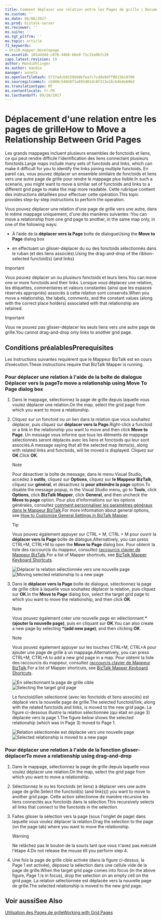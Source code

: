 ```yaml
---
title: Comment déplacer une relation entre les Pages de grille | Documents Microsoft
ms.custom: ''
ms.date: 06/08/2017
ms.prod: biztalk-server
ms.reviewer: ''
ms.suite: ''
ms.tgt_pltfrm: ''
ms.topic: article
f1_keywords:
- bts10.mapper.movetopage
ms.assetid: 185add4d-c876-44b6-b6e0-71c15a9b7c26
caps.latest.revision: 19
author: MandiOhlinger
ms.author: mandia
manager: anneta
ms.openlocfilehash: 5737adcb9159568bfea7c7cdde9dff8015b19706
ms.sourcegitcommit: cb908c540d8f1a692d01dc8f313e16cb4b4e696d
ms.translationtype: MT
ms.contentlocale: fr-FR
ms.lasthandoff: 09/20/2017
---
```

# <a name="how-to-move-a-relationship-between-grid-pages"></a><span data-ttu-id="0f047-102">Déplacement d'une relation entre les pages de grille</span><span class="sxs-lookup"><span data-stu-id="0f047-102">How to Move a Relationship Between Grid Pages</span></span>
<span data-ttu-id="0f047-103">Les grands mappages incluent plusieurs ensembles de fonctoids et liens, ce qui peut rendre difficile l'identification des liens connectant plusieurs fonctoids.</span><span class="sxs-lookup"><span data-stu-id="0f047-103">Large maps include many sets of functoids and links, which can make it difficult for you to identify the links joining multiple functoids.</span></span> <span data-ttu-id="0f047-104">En pareil cas, vous pouvez déplacer un ensemble similaire de fonctoids et liens vers une autre page de grille pour rendre le mappage plus lisible.</span><span class="sxs-lookup"><span data-stu-id="0f047-104">In such a scenario, you might want to move a similar set of functoids and links to a different grid page to make the map more readable.</span></span> <span data-ttu-id="0f047-105">Cette rubrique contient des instructions détaillées pour effectuer cette opération.</span><span class="sxs-lookup"><span data-stu-id="0f047-105">This topic provides step-by-step instructions to perform the operation.</span></span>  
  
 <span data-ttu-id="0f047-106">Vous pouvez déplacer une relation d'une page de grille vers une autre, dans le même mappage uniquement, d'une des manières suivantes :</span><span class="sxs-lookup"><span data-stu-id="0f047-106">You can move a relationship from one grid page to another, in the same map only, in one of the following ways:</span></span>  
  
-   <span data-ttu-id="0f047-107">À l’aide de la **déplacer vers la Page** boîte de dialogue</span><span class="sxs-lookup"><span data-stu-id="0f047-107">Using the **Move to Page** dialog box</span></span>  
  
-   <span data-ttu-id="0f047-108">en effectuant un glisser-déplacer du ou des fonctoids sélectionnés dans le ruban (et des liens associés).</span><span class="sxs-lookup"><span data-stu-id="0f047-108">Using the drag-and-drop of the ribbon-selected functoid(s) (and links)</span></span>  
  
> [!IMPORTANT]
>  <span data-ttu-id="0f047-109">Vous pouvez déplacer un ou plusieurs fonctoids et leurs liens.</span><span class="sxs-lookup"><span data-stu-id="0f047-109">You can move one or more functoids and their links.</span></span> <span data-ttu-id="0f047-110">Lorsque vous déplacez une relation, les étiquettes, commentaires et valeurs constantes (ainsi que les espaces réservés appropriés) associés à cette relation sont conservés.</span><span class="sxs-lookup"><span data-stu-id="0f047-110">When you move a relationship, the labels, comments, and the constant values (along with the correct place holders) associated with that relationship are retained.</span></span>  
  
> [!IMPORTANT]
>  <span data-ttu-id="0f047-111">Vous ne pouvez pas glisser-déplacer les seuls liens vers une autre page de grille.</span><span class="sxs-lookup"><span data-stu-id="0f047-111">You cannot drag-and-drop only links to another grid page.</span></span>  
  
## <a name="prerequisites"></a><span data-ttu-id="0f047-112">Conditions préalables</span><span class="sxs-lookup"><span data-stu-id="0f047-112">Prerequisites</span></span>  
 <span data-ttu-id="0f047-113">Les instructions suivantes requièrent que le Mappeur BizTalk est en cours d’exécution.</span><span class="sxs-lookup"><span data-stu-id="0f047-113">These instructions require that BizTalk Mapper is running.</span></span>  
  
### <a name="to-move-a-relationship-using-move-to-page-dialog-box"></a><span data-ttu-id="0f047-114">Pour déplacer une relation à l'aide de la boîte de dialogue Déplacer vers la page</span><span class="sxs-lookup"><span data-stu-id="0f047-114">To move a relationship using Move To Page dialog box</span></span>  
  
1.  <span data-ttu-id="0f047-115">Dans le mappage, sélectionnez la page de grille depuis laquelle vous voulez déplacer une relation.</span><span class="sxs-lookup"><span data-stu-id="0f047-115">On the map, select the grid page from which you want to move a relationship.</span></span>  
  
2.  <span data-ttu-id="0f047-116">Cliquez sur un fonctoid ou un lien dans la relation que vous souhaitez déplacer, puis cliquez sur **déplacer vers la Page**.</span><span class="sxs-lookup"><span data-stu-id="0f047-116">Right-click a functoid or a link in the relationship you want to move and then click **Move to Page**.</span></span> <span data-ttu-id="0f047-117">Un message vous informe que tous les éléments de mappage sélectionnés seront déplacés avec les liens et fonctoids qui leur sont associés.</span><span class="sxs-lookup"><span data-stu-id="0f047-117">A message saying that all the selected map items(s), along with related links and functoids, will be moved is displayed.</span></span> <span data-ttu-id="0f047-118">Cliquez sur **OK**.</span><span class="sxs-lookup"><span data-stu-id="0f047-118">Click **OK**.</span></span>  
  
    > [!NOTE]
    >  <span data-ttu-id="0f047-119">Pour désactiver la boîte de message, dans le menu Visual Studio, accédez à **outils**, cliquez sur **Options**, cliquez sur **le Mappeur BizTalk**, cliquez sur **général**, et désactivez la **pour atteindre la page** option.</span><span class="sxs-lookup"><span data-stu-id="0f047-119">To disable the message popup, in the Visual Studio menu, go to **Tools**, click **Options**, click **BizTalk Mapper**, click **General**, and then uncheck the **Move to page** option.</span></span> <span data-ttu-id="0f047-120">Pour plus d’informations sur les options générales, consultez [comment personnaliser les paramètres généraux dans le Mappeur BizTalk](../core/how-to-customize-general-settings-in-biztalk-mapper.md).</span><span class="sxs-lookup"><span data-stu-id="0f047-120">For more information about general options, see [How to Customize General Settings in BizTalk Mapper](../core/how-to-customize-general-settings-in-biztalk-mapper.md).</span></span>  
  
    > [!TIP]
    >  <span data-ttu-id="0f047-121">Vous pouvez également appuyer sur CTRL + M, CTRL + M pour ouvrir la **déplacer vers la Page** boîte de dialogue.</span><span class="sxs-lookup"><span data-stu-id="0f047-121">Alternatively, you can press CTRL+M, CTRL+M to open the **Move to Page** dialog box.</span></span> <span data-ttu-id="0f047-122">Pour obtenir la liste des raccourcis du mappeur, consultez [raccourcis clavier de Mappeur BizTalk](../core/biztalk-mapper-keyboard-shortcuts.md).</span><span class="sxs-lookup"><span data-stu-id="0f047-122">For a list of Mapper shortcuts, see [BizTalk Mapper Keyboard Shortcuts](../core/biztalk-mapper-keyboard-shortcuts.md).</span></span>  
  
     <span data-ttu-id="0f047-123">![Déplacer la relation sélectionnée vers une nouvelle page](../core/media/moving-a-functoid-new.gif "Moving_a_functoid_new")</span><span class="sxs-lookup"><span data-stu-id="0f047-123">![Moving selected relationship to a new page](../core/media/moving-a-functoid-new.gif "Moving_a_functoid_new")</span></span>  
  
3.  <span data-ttu-id="0f047-124">Dans le **déplacer vers la Page** boîte de dialogue, sélectionnez la page de grille cible à laquelle vous souhaitez déplacer la relation, puis cliquez sur **OK**.</span><span class="sxs-lookup"><span data-stu-id="0f047-124">In the **Move to Page** dialog box, select the target grid page to which you want to move the relationship, and then click **OK**.</span></span>  
  
    > [!NOTE]
    >  <span data-ttu-id="0f047-125">Vous pouvez également créer une nouvelle page en sélectionnant  **\*(ajouter la nouvelle page)**, puis en cliquant sur **OK**.</span><span class="sxs-lookup"><span data-stu-id="0f047-125">You can also create a new page by selecting **\*(add new page)**, and then clicking **OK**.</span></span>  
  
    > [!NOTE]
    >  <span data-ttu-id="0f047-126">Vous pouvez également appuyer sur les touches CTRL+M, CTRL+A pour ajouter une page de grille à un mappage.</span><span class="sxs-lookup"><span data-stu-id="0f047-126">Alternatively, you can press CTRL+M, CTRL+A to add a new grid page in a map.</span></span> <span data-ttu-id="0f047-127">Pour obtenir la liste des raccourcis du mappeur, consultez [raccourcis clavier de Mappeur BizTalk](../core/biztalk-mapper-keyboard-shortcuts.md).</span><span class="sxs-lookup"><span data-stu-id="0f047-127">For a list of Mapper shortcuts, see [BizTalk Mapper Keyboard Shortcuts](../core/biztalk-mapper-keyboard-shortcuts.md).</span></span>  
  
     <span data-ttu-id="0f047-128">![En sélectionnant la page de grille cible](../core/media/moving-a-functoid-step4.gif "Moving_a_functoid_Step4")</span><span class="sxs-lookup"><span data-stu-id="0f047-128">![Selecting the target grid page](../core/media/moving-a-functoid-step4.gif "Moving_a_functoid_Step4")</span></span>  
  
     <span data-ttu-id="0f047-129">Le fonctoid/lien sélectionné (avec les fonctoids et liens associés) est déplacé vers la nouvelle page de grille.</span><span class="sxs-lookup"><span data-stu-id="0f047-129">The selected functoid/link, along with the related functoids and links, is moved to the new grid page.</span></span> <span data-ttu-id="0f047-130">La figure ci-dessous illustre la relation sélectionnée (qui était en page 3) déplacée vers la page 1.</span><span class="sxs-lookup"><span data-stu-id="0f047-130">The figure below shows the selected relationship (which was in Page 3) moved to Page 1.</span></span>  
  
     <span data-ttu-id="0f047-131">![Relation sélectionnée est déplacée vers une nouvelle page](../core/media/moving-a-functoid-new2.gif "Moving_a_functoid_new2")</span><span class="sxs-lookup"><span data-stu-id="0f047-131">![Selected relationship is moved to a new page](../core/media/moving-a-functoid-new2.gif "Moving_a_functoid_new2")</span></span>  
  
### <a name="to-move-a-relationship-using-drag-and-drop"></a><span data-ttu-id="0f047-132">Pour déplacer une relation à l'aide de la fonction glisser-déplacer</span><span class="sxs-lookup"><span data-stu-id="0f047-132">To move a relationship using drag-and-drop</span></span>  
  
1.  <span data-ttu-id="0f047-133">Dans le mappage, sélectionnez la page de grille depuis laquelle vous voulez déplacer une relation.</span><span class="sxs-lookup"><span data-stu-id="0f047-133">On the map, select the grid page from which you want to move a relationship.</span></span>  
  
2.  <span data-ttu-id="0f047-134">Sélectionnez le ou les fonctoids (et liens) à déplacer vers une autre page de grille.</span><span class="sxs-lookup"><span data-stu-id="0f047-134">Select the functoid(s) (and link(s)) you want to move to another grid page.</span></span> <span data-ttu-id="0f047-135">Cette action sélectionne de manière récursive les liens connectés aux fonctoids dans la sélection.</span><span class="sxs-lookup"><span data-stu-id="0f047-135">This recursively selects all links that connect to the functoids in the selection.</span></span>  
  
3.  <span data-ttu-id="0f047-136">Faites glisser la sélection vers la page (sous l'onglet de page) dans laquelle vous voulez déplacer la relation.</span><span class="sxs-lookup"><span data-stu-id="0f047-136">Drag the selection to the page (on the page tab) where you want to move the relationship.</span></span>  
  
    > [!WARNING]
    >  <span data-ttu-id="0f047-137">Ne relâchez pas le bouton de la souris tant que vous n'avez pas exécuté l'étape 4.</span><span class="sxs-lookup"><span data-stu-id="0f047-137">Do not release the mouse till you perform step 4.</span></span>  
  
4.  <span data-ttu-id="0f047-138">Une fois la page de grille cible activée (dans la figure ci-dessus, la Page 1 est activée), déposez la sélection dans une cellule vide de la page de grille.</span><span class="sxs-lookup"><span data-stu-id="0f047-138">When the target grid page comes into focus (in the above figure, Page 1 is in focus), drop the selection on an empty cell on the grid page.</span></span> <span data-ttu-id="0f047-139">La relation sélectionnée est déplacée vers la nouvelle page de grille.</span><span class="sxs-lookup"><span data-stu-id="0f047-139">The selected relationship is moved to the new grid page.</span></span>  
  
## <a name="see-also"></a><span data-ttu-id="0f047-140">Voir aussi</span><span class="sxs-lookup"><span data-stu-id="0f047-140">See Also</span></span>  
 [<span data-ttu-id="0f047-141">Utilisation des Pages de grille</span><span class="sxs-lookup"><span data-stu-id="0f047-141">Working with Grid Pages</span></span>](../core/working-with-grid-pages.md)